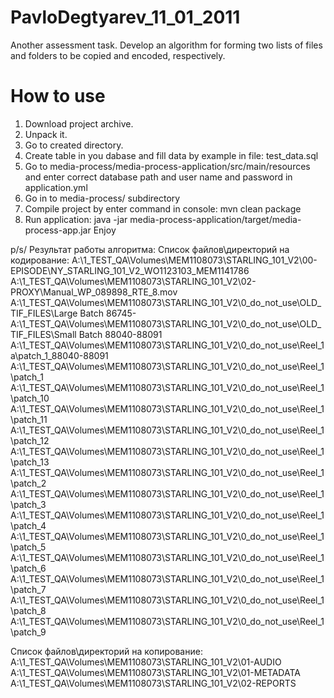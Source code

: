 # PavloDegtyarev_11_01_2011
Another assessment task. Develop an algorithm for forming two lists of files and folders to be copied and encoded, respectively.

# How to use

1. Download project archive.
2. Unpack it.
3. Go to created directory.
4. Create table in you dabase and fill data by example in file: test_data.sql
5. Go to media-process/media-process-application/src/main/resources and enter correct database path and user name and password in application.yml
6. Go in to media-process/ subdirectory
7. Compile project by enter command in console: mvn clean package
8. Run application: java -jar media-process-application/target/media-process-app.jar
Enjoy

p/s/
Результат работы алгоритма:
Список файлов\директорий на кодирование:
A:\1_TEST_QA\Volumes\MEM1108073\STARLING_101_V2\00-EPISODE\NY_STARLING_101_V2_WO1123103_MEM1141786
A:\1_TEST_QA\Volumes\MEM1108073\STARLING_101_V2\02-PROXY\Manual_WP_089898_RTE_8.mov
A:\1_TEST_QA\Volumes\MEM1108073\STARLING_101_V2\0_do_not_use\OLD_TIF_FILES\Large Batch 86745-
A:\1_TEST_QA\Volumes\MEM1108073\STARLING_101_V2\0_do_not_use\OLD_TIF_FILES\Small Batch 88040-88091
A:\1_TEST_QA\Volumes\MEM1108073\STARLING_101_V2\0_do_not_use\Reel_1a\patch_1_88040-88091
A:\1_TEST_QA\Volumes\MEM1108073\STARLING_101_V2\0_do_not_use\Reel_1\patch_1
A:\1_TEST_QA\Volumes\MEM1108073\STARLING_101_V2\0_do_not_use\Reel_1\patch_10
A:\1_TEST_QA\Volumes\MEM1108073\STARLING_101_V2\0_do_not_use\Reel_1\patch_11
A:\1_TEST_QA\Volumes\MEM1108073\STARLING_101_V2\0_do_not_use\Reel_1\patch_12
A:\1_TEST_QA\Volumes\MEM1108073\STARLING_101_V2\0_do_not_use\Reel_1\patch_13
A:\1_TEST_QA\Volumes\MEM1108073\STARLING_101_V2\0_do_not_use\Reel_1\patch_2
A:\1_TEST_QA\Volumes\MEM1108073\STARLING_101_V2\0_do_not_use\Reel_1\patch_3
A:\1_TEST_QA\Volumes\MEM1108073\STARLING_101_V2\0_do_not_use\Reel_1\patch_4
A:\1_TEST_QA\Volumes\MEM1108073\STARLING_101_V2\0_do_not_use\Reel_1\patch_5
A:\1_TEST_QA\Volumes\MEM1108073\STARLING_101_V2\0_do_not_use\Reel_1\patch_6
A:\1_TEST_QA\Volumes\MEM1108073\STARLING_101_V2\0_do_not_use\Reel_1\patch_7
A:\1_TEST_QA\Volumes\MEM1108073\STARLING_101_V2\0_do_not_use\Reel_1\patch_8
A:\1_TEST_QA\Volumes\MEM1108073\STARLING_101_V2\0_do_not_use\Reel_1\patch_9

Список файлов\директорий на копирование:
A:\1_TEST_QA\Volumes\MEM1108073\STARLING_101_V2\01-AUDIO
A:\1_TEST_QA\Volumes\MEM1108073\STARLING_101_V2\01-METADATA
A:\1_TEST_QA\Volumes\MEM1108073\STARLING_101_V2\02-REPORTS
